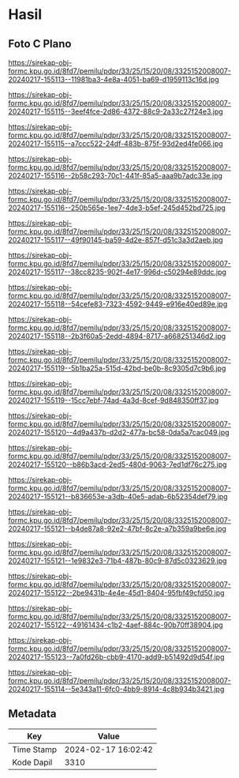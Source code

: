 # Hasil

## Foto C Plano

https://sirekap-obj-formc.kpu.go.id/8fd7/pemilu/pdpr/33/25/15/20/08/3325152008007-20240217-155113--11981ba3-4e8a-4051-ba69-d1959113c16d.jpg

https://sirekap-obj-formc.kpu.go.id/8fd7/pemilu/pdpr/33/25/15/20/08/3325152008007-20240217-155115--3eef4fce-2d86-4372-88c9-2a33c27f24e3.jpg

https://sirekap-obj-formc.kpu.go.id/8fd7/pemilu/pdpr/33/25/15/20/08/3325152008007-20240217-155115--a7ccc522-24df-483b-875f-93d2ed4fe066.jpg

https://sirekap-obj-formc.kpu.go.id/8fd7/pemilu/pdpr/33/25/15/20/08/3325152008007-20240217-155116--2b58c293-70c1-441f-85a5-aaa9b7adc33e.jpg

https://sirekap-obj-formc.kpu.go.id/8fd7/pemilu/pdpr/33/25/15/20/08/3325152008007-20240217-155116--250b565e-1ee7-4de3-b5ef-245d452bd725.jpg

https://sirekap-obj-formc.kpu.go.id/8fd7/pemilu/pdpr/33/25/15/20/08/3325152008007-20240217-155117--49f90145-ba59-4d2e-857f-d51c3a3d2aeb.jpg

https://sirekap-obj-formc.kpu.go.id/8fd7/pemilu/pdpr/33/25/15/20/08/3325152008007-20240217-155117--38cc8235-902f-4e17-996d-c50294e89ddc.jpg

https://sirekap-obj-formc.kpu.go.id/8fd7/pemilu/pdpr/33/25/15/20/08/3325152008007-20240217-155118--54cefe83-7323-4592-9449-e916e40ed89e.jpg

https://sirekap-obj-formc.kpu.go.id/8fd7/pemilu/pdpr/33/25/15/20/08/3325152008007-20240217-155118--2b3f60a5-2edd-4894-8717-a668251346d2.jpg

https://sirekap-obj-formc.kpu.go.id/8fd7/pemilu/pdpr/33/25/15/20/08/3325152008007-20240217-155119--5b1ba25a-515d-42bd-be0b-8c9305d7c9b6.jpg

https://sirekap-obj-formc.kpu.go.id/8fd7/pemilu/pdpr/33/25/15/20/08/3325152008007-20240217-155119--15cc7ebf-74ad-4a3d-8cef-9d848350ff37.jpg

https://sirekap-obj-formc.kpu.go.id/8fd7/pemilu/pdpr/33/25/15/20/08/3325152008007-20240217-155120--4d9a437b-d2d2-477a-bc58-0da5a7cac049.jpg

https://sirekap-obj-formc.kpu.go.id/8fd7/pemilu/pdpr/33/25/15/20/08/3325152008007-20240217-155120--b86b3acd-2ed5-480d-9063-7ed1df76c275.jpg

https://sirekap-obj-formc.kpu.go.id/8fd7/pemilu/pdpr/33/25/15/20/08/3325152008007-20240217-155121--b836653e-a3db-40e5-adab-6b52354def79.jpg

https://sirekap-obj-formc.kpu.go.id/8fd7/pemilu/pdpr/33/25/15/20/08/3325152008007-20240217-155121--b4de87a8-92e2-47bf-8c2e-a7b359a9be6e.jpg

https://sirekap-obj-formc.kpu.go.id/8fd7/pemilu/pdpr/33/25/15/20/08/3325152008007-20240217-155121--1e9832e3-71b4-487b-80c9-87d5c0323629.jpg

https://sirekap-obj-formc.kpu.go.id/8fd7/pemilu/pdpr/33/25/15/20/08/3325152008007-20240217-155122--2be9431b-4e4e-45d1-8404-95fbf49cfd50.jpg

https://sirekap-obj-formc.kpu.go.id/8fd7/pemilu/pdpr/33/25/15/20/08/3325152008007-20240217-155122--49161434-c1b2-4aef-884c-90b70ff38904.jpg

https://sirekap-obj-formc.kpu.go.id/8fd7/pemilu/pdpr/33/25/15/20/08/3325152008007-20240217-155123--7a0fd26b-cbb9-4170-add9-b51492d9d54f.jpg

https://sirekap-obj-formc.kpu.go.id/8fd7/pemilu/pdpr/33/25/15/20/08/3325152008007-20240217-155114--5e343a11-6fc0-4bb9-8914-4c8b934b3421.jpg


## Metadata

| Key        | Value               |
| ---------- | ------------------- |
| Time Stamp | 2024-02-17 16:02:42 |
| Kode Dapil | 3310                |



